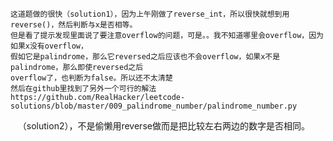     这道题做的很快（solution1），因为上午刚做了reverse_int，所以很快就想到用reverse()，然后判断与x是否相等。
    但是看了提示发现里面说了要注意overflow的问题，可是。。我不知道哪里会overflow，因为如果x没有overflow，
    假如它是palindrome，那么它reversed之后应该也不会overflow，如果x不是palindrome，那么即使reversed之后
    overflow了，也判断为false。所以还不太清楚
    然后在github里找到了另外一个可行的解法
    https://github.com/RealHacker/leetcode-solutions/blob/master/009_palindrome_number/palindrome_number.py
    （solution2），不是偷懒用reverse做而是把比较左右两边的数字是否相同。
